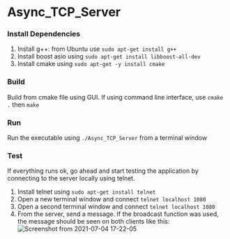 # Async_TCP_Server


### Install  Dependencies
1. Install g++: from Ubuntu use `sudo apt-get install g++` 
2. Install boost asio using `sudo apt-get install libboost-all-dev`
3. Install cmake using `sudo apt-get -y install cmake` 
### Build
Build from cmake file using GUI. If using command line interface, use `cmake .` then `make` 

### Run
Run the executable using `./Async_TCP_Server` from a terminal window

### Test
If everything runs ok, go ahead and start testing the application by connecting to the server locally using telnet.
1. Install telnet using `sudo apt-get install telnet`
2. Open a new terminal window and connect `telnet localhost 1080`
3. Open a second terminal window and connect `telnet localhost 1080`
4. From the server, send a message. If the broadcast function was used, the message should be seen on both clients like this:
![Screenshot from 2021-07-04 17-22-05](https://user-images.githubusercontent.com/49099141/124403669-6633de80-dcec-11eb-834f-4a9105f2eddd.png)
